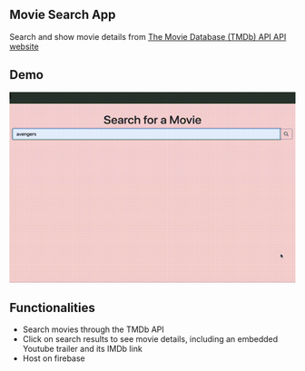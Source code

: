 ## Movie Search App

Search and show movie details from [The Movie Database (TMDb) API API](https://developers.themoviedb.org/3/getting-started/introduction)  
[website](https://movie-search-5c6ee.firebaseapp.com/)

## Demo
![movie-search](demo/movie-search.gif)

## Functionalities
- Search movies through the TMDb API
- Click on search results to see movie details, including an embedded Youtube trailer and its IMDb link
- Host on firebase
